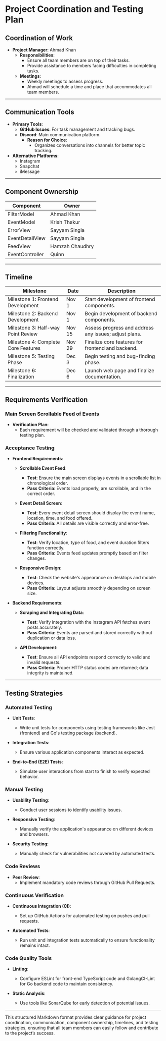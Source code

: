 # Project Coordination and Testing Plan

## Coordination of Work
- **Project Manager**: Ahmad Khan
  - **Responsibilities**:
    - Ensure all team members are on top of their tasks.
    - Provide assistance to members facing difficulties in completing tasks.
  - **Meetings**:
    - Weekly meetings to assess progress.
    - Ahmad will schedule a time and place that accommodates all team members.

---

## Communication Tools
- **Primary Tools**:
  - **GitHub Issues**: For task management and tracking bugs.
  - **Discord**: Main communication platform.
    - **Reason for Choice**: 
      - Organizes conversations into channels for better topic tracking.
- **Alternative Platforms**:
  - Instagram
  - Snapchat
  - iMessage

---

## Component Ownership
| Component            | Owner              |
|----------------------|-------------------|
| FilterModel          | Ahmad Khan        |
| EventModel           | Krish Thakur      |
| ErrorView            | Sayyam Singla     |
| EventDetailView      | Sayyam Singla     |
| FeedView             | Hamzah Chaudhry   |
| EventController      | Quinn             |

---

## Timeline
| Milestone                           | Date     | Description                                           |
|-------------------------------------|----------|-------------------------------------------------------|
| Milestone 1: Frontend Development   | Nov 1    | Start development of frontend components.             |
| Milestone 2: Backend Development     | Nov 1    | Begin development of backend components.              |
| Milestone 3: Half-way Point Review   | Nov 15   | Assess progress and address any issues; adjust plans. |
| Milestone 4: Complete Core Features  | Nov 29   | Finalize core features for frontend and backend.     |
| Milestone 5: Testing Phase           | Dec 3    | Begin testing and bug-finding phase.                 |
| Milestone 6: Finalization             | Dec 6    | Launch web page and finalize documentation.          |

---

## Requirements Verification

### Main Screen Scrollable Feed of Events
- **Verification Plan**: 
  - Each requirement will be checked and validated through a thorough testing plan.

### Acceptance Testing
- **Frontend Requirements**:
  - **Scrollable Event Feed**: 
    - **Test**: Ensure the main screen displays events in a scrollable list in chronological order.
    - **Pass Criteria**: Events load properly, are scrollable, and in the correct order.
  
  - **Event Detail Screen**: 
    - **Test**: Every event detail screen should display the event name, location, time, and food offered.
    - **Pass Criteria**: All details are visible correctly and error-free.
  
  - **Filtering Functionality**: 
    - **Test**: Verify location, type of food, and event duration filters function correctly.
    - **Pass Criteria**: Events feed updates promptly based on filter changes.

  - **Responsive Design**: 
    - **Test**: Check the website's appearance on desktops and mobile devices.
    - **Pass Criteria**: Layout adjusts smoothly depending on screen size.

- **Backend Requirements**:
  - **Scraping and Integrating Data**: 
    - **Test**: Verify integration with the Instagram API fetches event posts accurately.
    - **Pass Criteria**: Events are parsed and stored correctly without duplication or data loss.

  - **API Development**: 
    - **Test**: Ensure all API endpoints respond correctly to valid and invalid requests.
    - **Pass Criteria**: Proper HTTP status codes are returned; data integrity is maintained.

---

## Testing Strategies

### Automated Testing
- **Unit Tests**: 
  - Write unit tests for components using testing frameworks like Jest (frontend) and Go's testing package (backend).
  
- **Integration Tests**: 
  - Ensure various application components interact as expected.

- **End-to-End (E2E) Tests**: 
  - Simulate user interactions from start to finish to verify expected behavior.

### Manual Testing
- **Usability Testing**: 
  - Conduct user sessions to identify usability issues.

- **Responsive Testing**: 
  - Manually verify the application's appearance on different devices and browsers.

- **Security Testing**: 
  - Manually check for vulnerabilities not covered by automated tests.

### Code Reviews
- **Peer Review**: 
  - Implement mandatory code reviews through GitHub Pull Requests.

### Continuous Verification
- **Continuous Integration (CI)**: 
  - Set up GitHub Actions for automated testing on pushes and pull requests.

- **Automated Tests**: 
  - Run unit and integration tests automatically to ensure functionality remains intact.

### Code Quality Tools
- **Linting**: 
  - Configure ESLint for front-end TypeScript code and GolangCI-Lint for Go backend code to maintain consistency.

- **Static Analysis**: 
  - Use tools like SonarQube for early detection of potential issues.

---

This structured Markdown format provides clear guidance for project coordination, communication, component ownership, timelines, and testing strategies, ensuring that all team members can easily follow and contribute to the project’s success.
